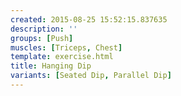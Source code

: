 ```yaml
---
created: 2015-08-25 15:52:15.837635
description: ''
groups: [Push]
muscles: [Triceps, Chest]
template: exercise.html
title: Hanging Dip
variants: [Seated Dip, Parallel Dip]
---
```

